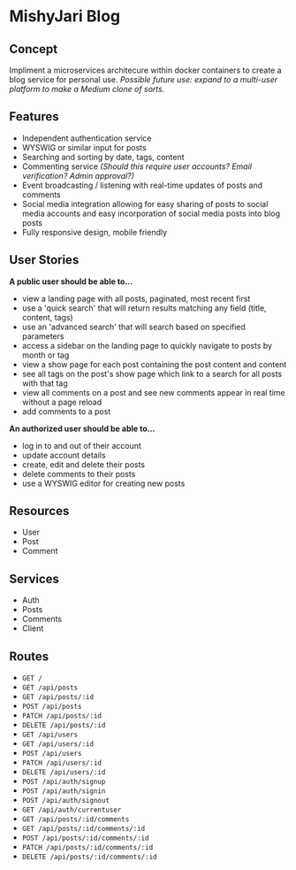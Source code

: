 # MishyJari Blog

## Concept

Impliment a microservices architecure within docker containers to create a blog service for personal use. *Possible future use: expand to a multi-user platform to make a Medium clone of sorts.*

## Features

- Independent authentication service
- WYSWIG or similar input for posts
- Searching and sorting by date, tags, content
- Commenting service *(Should this require user accounts? Email verification? Admin approval?)*
- Event broadcasting / listening with real-time updates of posts and comments
- Social media integration allowing for easy sharing of posts to social media accounts and easy incorporation of social media posts into blog posts
- Fully responsive design, mobile friendly

## User Stories

**A public user should be able to...**

- view a landing page with all posts, paginated, most recent first
- use a 'quick search' that will return results matching any field (title, content, tags)
- use an 'advanced search' that will search based on specified parameters
- access a sidebar on the landing page to quickly navigate to posts by month or tag
- view a show page for each post containing the post content and content
- see all tags on the post's show page which link to a search for all posts with that tag
- view all comments on a post and see new comments appear in real time without a page reload
- add comments to a post
  
**An authorized user should be able to...**

- log in to and out of their account
- update account details
- create, edit and delete their posts
- delete comments to their posts
- use a WYSWIG editor for creating new posts

## Resources

- User
- Post
- Comment

## Services

- Auth
- Posts
- Comments
- Client

## Routes

- `GET /` 
- `GET /api/posts`
- `GET /api/posts/:id`
- `POST /api/posts`
- `PATCH /api/posts/:id`
- `DELETE /api/posts/:id`
- `GET /api/users`
- `GET /api/users/:id`
- `POST /api/users`
- `PATCH /api/users/:id`
- `DELETE /api/users/:id`
- `POST /api/auth/signup`
- `POST /api/auth/signin`
- `POST /api/auth/signout`
- `GET /api/auth/currentuser`
- `GET /api/posts/:id/comments`
- `GET /api/posts/:id/comments/:id`
- `POST /api/posts/:id/comments/:id`
- `PATCH /api/posts/:id/comments/:id`
- `DELETE /api/posts/:id/comments/:id`

